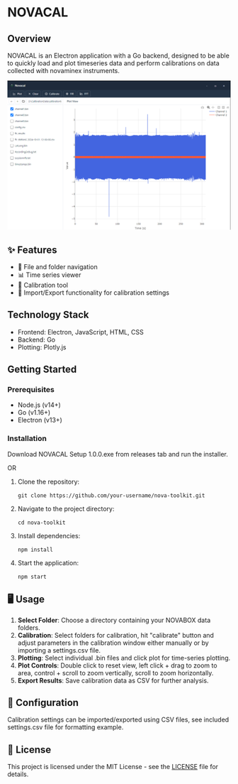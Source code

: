 # NOVACAL


##  Overview

NOVACAL is an Electron application with a Go backend, designed to be able to quickly load and plot timeseries data and perform calibrations on data collected with novaminex instruments. 

![Nova Toolkit Logo](assets/novacal.png)

## ✨ Features

- 📂 File and folder navigation
- 📊 Time series viewer
- 🔧 Calibration tool
- 💾 Import/Export functionality for calibration settings

## Technology Stack

- Frontend: Electron, JavaScript, HTML, CSS
- Backend: Go
- Plotting: Plotly.js

## Getting Started

### Prerequisites

- Node.js (v14+)
- Go (v1.16+)
- Electron (v13+)

### Installation

Download NOVACAL Setup 1.0.0.exe from releases tab and run the installer. 

OR 

1. Clone the repository:
   ```
   git clone https://github.com/your-username/nova-toolkit.git
   ```

2. Navigate to the project directory:
   ```
   cd nova-toolkit
   ```

3. Install dependencies:
   ```
   npm install
   ```
   
4. Start the application:
   ```
   npm start
   ```

## 🖥️ Usage

1. **Select Folder**: Choose a directory containing your NOVABOX data folders.
2. **Calibration**: Select folders for calibration, hit "calibrate" button and adjust parameters in the calibration window either manually or by importing a settings.csv file.
3. **Plotting**: Select individual .bin files and click plot for time-series plotting.
4. **Plot Controls**: Double click to reset view, left click + drag to zoom to area, control + scroll to zoom vertically, scroll to zoom horizontally.
5. **Export Results**: Save calibration data as CSV for further analysis.

## 🔧 Configuration

Calibration settings can be imported/exported using CSV files, see included settings.csv file for formatting example. 


## 📄 License

This project is licensed under the MIT License - see the [LICENSE](LICENSE) file for details.
